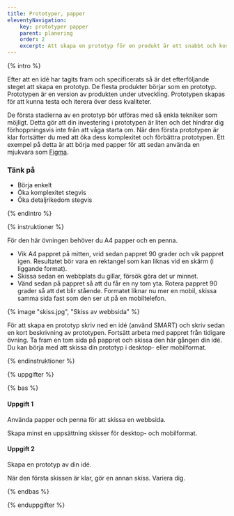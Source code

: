 ```yaml
---
title: Prototyper, papper
eleventyNavigation:
    key: prototyper papper
    parent: planering
    order: 2
    excerpt: Att skapa en prototyp för en produkt är ett snabbt och kostnadseffektivt sätt att prova den.
---
```


{% intro %}

Efter att en idé har tagits fram och specificerats så är det efterföljande steget att skapa en prototyp.
De flesta produkter börjar som en prototyp. Prototypen är en version av produkten under utveckling. Prototypen skapas för att kunna testa och iterera över dess kvaliteter.

De första stadierna av en prototyp bör utföras med så enkla tekniker som möjligt. Detta gör att din investering i prototypen är liten och det hindrar dig förhoppningsvis inte från att våga starta om.
När den första prototypen är klar fortsätter du med att öka dess komplexitet och förbättra prototypen.
Ett exempel på detta är att börja med papper för att sedan använda en mjukvara som [Figma](https://www.figma.com/).

### Tänk på

-   Börja enkelt
-   Öka komplexitet stegvis
-   Öka detaljrikedom stegvis

{% endintro %}

{% instruktioner %}

För den här övningen behöver du A4 papper och en penna.

-   Vik A4 pappret på mitten, vrid sedan pappret 90 grader och vik pappret igen. Resultatet bör vara en rektangel som kan liknas vid en skärm (i liggande format).
-   Skissa sedan en webbplats du gillar, försök göra det ur minnet.
-   Vänd sedan på pappret så att du får en ny tom yta. Rotera pappret 90 grader så att det blir stående. Formatet liknar nu mer en mobil, skissa samma sida fast som den ser ut på en mobiltelefon.

{% image "skiss.jpg", "Skiss av webbsida" %}

För att skapa en prototyp skriv ned en idé (använd SMART) och skriv sedan en kort beskrivning av prototypen.
Fortsätt arbeta med pappret från tidigare övning.
Ta fram en tom sida på pappret och skissa den här gången din idé. Du kan börja med att skissa din prototyp i desktop- eller mobilformat.

{% endinstruktioner %}

{% uppgifter %}

{% bas %}

#### Uppgift 1

Använda papper och penna för att skissa en webbsida.

Skapa minst en uppsättning skisser för desktop- och mobilformat.

#### Uppgift 2

Skapa en prototyp av din idé.

När den första skissen är klar, gör en annan skiss. Variera dig.

{% endbas %}

{% enduppgifter %}
